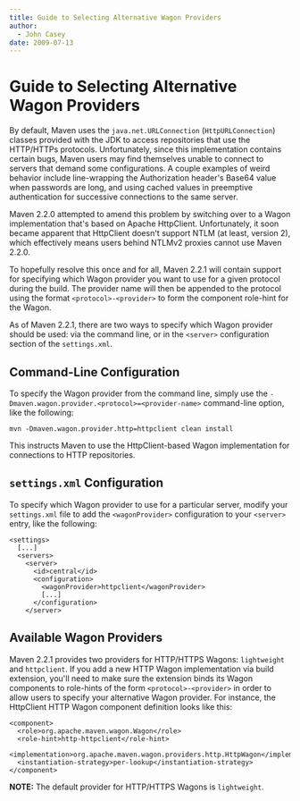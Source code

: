 ```yaml
---
title: Guide to Selecting Alternative Wagon Providers
author: 
  - John Casey
date: 2009-07-13
---
```


<!-- Licensed to the Apache Software Foundation (ASF) under one-->
<!-- or more contributor license agreements.  See the NOTICE file-->
<!-- distributed with this work for additional information-->
<!-- regarding copyright ownership.  The ASF licenses this file-->
<!-- to you under the Apache License, Version 2.0 (the-->
<!-- "License"); you may not use this file except in compliance-->
<!-- with the License.  You may obtain a copy of the License at-->
<!---->
<!--   http://www.apache.org/licenses/LICENSE-2.0-->
<!---->
<!-- Unless required by applicable law or agreed to in writing,-->
<!-- software distributed under the License is distributed on an-->
<!-- "AS IS" BASIS, WITHOUT WARRANTIES OR CONDITIONS OF ANY-->
<!-- KIND, either express or implied.  See the License for the-->
<!-- specific language governing permissions and limitations-->
<!-- under the License.-->
<!-- NOTE: For help with the syntax of this file, see:-->
<!-- http://maven.apache.org/doxia/references/apt-format.html-->
# Guide to Selecting Alternative Wagon Providers

By default, Maven uses the `java.net.URLConnection` \(`HttpURLConnection`\) classes provided with the JDK to access repositories that use the HTTP/HTTPs protocols\. Unfortunately, since this implementation contains certain bugs, Maven users may find themselves unable to connect to servers that demand some configurations\. A couple examples of weird behavior include line\-wrapping the Authorization header&apos;s Base64 value when passwords are long, and using cached values in preemptive authentication for successive connections to the same server\.

Maven 2\.2\.0 attempted to amend this problem by switching over to a Wagon implementation that&apos;s based on Apache HttpClient\. Unfortunately, it soon became apparent that HttpClient doesn&apos;t support NTLM \(at least, version 2\), which effectively means users behind NTLMv2 proxies cannot use Maven 2\.2\.0\.

To hopefully resolve this once and for all, Maven 2\.2\.1 will contain support for specifying which Wagon provider you want to use for a given protocol during the build\. The provider name will then be appended to the protocol using the format `<protocol>-<provider>` to form the component role\-hint for the Wagon\.

As of Maven 2\.2\.1, there are two ways to specify which Wagon provider should be used: via the command line, or in the `<server>` configuration section of the `settings.xml`\.

## Command\-Line Configuration

To specify the Wagon provider from the command line, simply use the `-Dmaven.wagon.provider.<protocol>=<provider-name>` command\-line option, like the following:

```
mvn -Dmaven.wagon.provider.http=httpclient clean install
```

This instructs Maven to use the HttpClient\-based Wagon implementation for connections to HTTP repositories\.

## `settings.xml` Configuration

To specify which Wagon provider to use for a particular server, modify your `settings.xml` file to add the `<wagonProvider>` configuration to your `<server>` entry, like the following:

```
<settings>
  [...]
  <servers>
    <server>
      <id>central</id>
      <configuration>
        <wagonProvider>httpclient</wagonProvider>
        [...]
      </configuration>
    </server>
```

## Available Wagon Providers

Maven 2\.2\.1 provides two providers for HTTP/HTTPS Wagons: `lightweight` and `httpclient`\. If you add a new HTTP Wagon implementation via build extension, you&apos;ll need to make sure the extension binds its Wagon components to role\-hints of the form `<protocol>-<provider>` in order to allow users to specify your alternative Wagon provider\. For instance, the HttpClient HTTP Wagon component definition looks like this:

```
<component>
  <role>org.apache.maven.wagon.Wagon</role>
  <role-hint>http-httpclient</role-hint>
  <implementation>org.apache.maven.wagon.providers.http.HttpWagon</implementation>
  <instantiation-strategy>per-lookup</instantiation-strategy>
</component>
```

**NOTE:** The default provider for HTTP/HTTPS Wagons is `lightweight`\.

